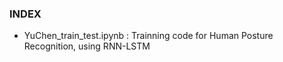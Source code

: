 ### INDEX
- YuChen_train_test.ipynb : Trainning code for Human Posture Recognition, using RNN-LSTM

